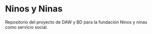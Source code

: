 # Ninos y Ninas
Repositorio del proyecto de DAW y BD para la fundación Ninos y ninas como servicio social.
